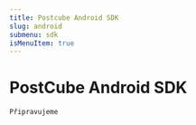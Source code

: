 ```yaml
---
title: Postcube Android SDK
slug: android
submenu: sdk
isMenuItem: true
---
```


# PostCube Android SDK

`Připravujeme`
